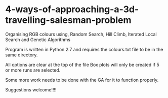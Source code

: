 # 4-ways-of-approaching-a-3d-travelling-salesman-problem
Organising RGB colours using, Random Search, Hill Climb, Iterated Local Search and Genetic Algorithms

Program is written in Python 2.7 and requires the colours.txt file to be in the same directory.

All options are clear at the top of the file
Box plots will only  be created if 5 or more runs are selected.


Some more work needs to be done with the GA for it to function properly.

Suggestions welcome!!!!
